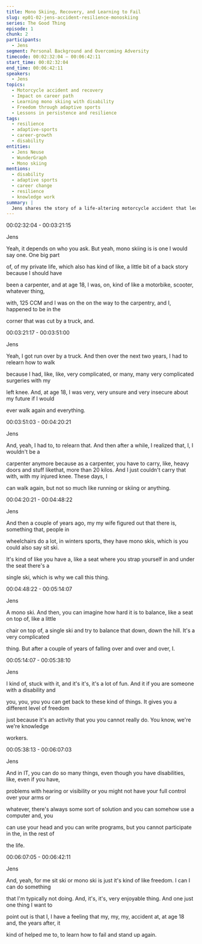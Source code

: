 ```yaml
---
title: Mono Skiing, Recovery, and Learning to Fail
slug: ep01-02-jens-accident-resilience-monoskiing
series: The Good Thing
episode: 1
chunk: 2
participants:
  - Jens
segment: Personal Background and Overcoming Adversity
timecode: 00:02:32:04 – 00:06:42:11
start_time: 00:02:32:04
end_time: 00:06:42:11
speakers:
  - Jens
topics:
  - Motorcycle accident and recovery
  - Impact on career path
  - Learning mono skiing with disability
  - Freedom through adaptive sports
  - Lessons in persistence and resilience
tags:
  - resilience
  - adaptive-sports
  - career-growth
  - disability
entities:
  - Jens Neuse
  - WunderGraph
  - Mono skiing
mentions:
  - disability
  - adaptive sports
  - career change
  - resilience
  - knowledge work
summary: |
  Jens shares the story of a life-altering motorcycle accident that led to multiple surgeries and changed his career trajectory. No longer able to become a carpenter, he found new freedom through mono skiing—an adaptive sport using a sit-ski setup. He reflects on how his experience with injury and recovery taught him resilience and shaped how he approaches challenges, especially in tech.
---
```




00:02:32:04 - 00:03:21:15

Jens

Yeah, it depends on who you ask. But yeah, mono skiing is is one I would say one. One big part

of, of my private life, which also has kind of like, a little bit of a back story because I should have

been a carpenter, and at age 18, I was, on, kind of like a motorbike, scooter, whatever thing,

with, 125 CCM and I was on the on the way to the carpentry, and I, happened to be in the

corner that was cut by a truck, and.

00:03:21:17 - 00:03:51:00

Jens

Yeah, I got run over by a truck. And then over the next two years, I had to relearn how to walk

because I had, like, like, very complicated, or many, many very complicated surgeries with my

left knee. And, at age 18, I was very, very unsure and very insecure about my future if I would

ever walk again and everything.

00:03:51:03 - 00:04:20:21

Jens

And, yeah, I had to, to relearn that. And then after a while, I realized that, I, I wouldn't be a

carpenter anymore because as a carpenter, you have to carry, like, heavy doors and stuff likethat, more than 20 kilos. And I just couldn't carry that with, with my injured knee. These days, I

can walk again, but not so much like running or skiing or anything.

00:04:20:21 - 00:04:48:22

Jens

And then a couple of years ago, my my wife figured out that there is, something that, people in

wheelchairs do a lot, in winters sports, they have mono skis, which is you could also say sit ski.

It's kind of like you have a, like a seat where you strap yourself in and under the seat there's a

single ski, which is why we call this thing.

00:04:48:22 - 00:05:14:07

Jens

A mono ski. And then, you can imagine how hard it is to balance, like a seat on top of, like a little

chair on top of, a single ski and try to balance that down, down the hill. It's a very complicated

thing. But after a couple of years of falling over and over and over, I.

00:05:14:07 - 00:05:38:10

Jens

I kind of, stuck with it, and it's it's, it's a lot of fun. And it if you are someone with a disability and

you, you, you you can get back to these kind of things. It gives you a different level of freedom

just because it's an activity that you you cannot really do. You know, we're we're knowledge

workers.

00:05:38:13 - 00:06:07:03

Jens

And in IT, you can do so many things, even though you have disabilities, like, even if you have,

problems with hearing or visibility or you might not have your full control over your arms or

whatever, there's always some sort of solution and you can somehow use a computer and, you

can use your head and you can write programs, but you cannot participate in the, in the rest of

the life.

00:06:07:05 - 00:06:42:11

Jens

And, yeah, for me sit ski or mono ski is just it's kind of like freedom. I can I can do something

that I'm typically not doing. And, it's, it's, very enjoyable thing. And one just one thing I want to

point out is that I, I have a feeling that my, my, my, accident at, at age 18 and, the years after, it

kind of helped me to, to learn how to fail and stand up again.